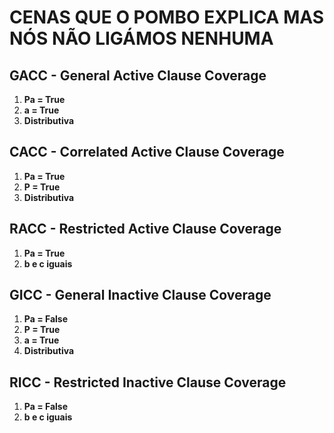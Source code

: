 # CENAS QUE O POMBO EXPLICA MAS NÓS NÃO LIGÁMOS NENHUMA

## **GACC** - General Active Clause Coverage

1. **Pa = True**
2. **a = True**
3. **Distributiva**

## **CACC** - Correlated Active Clause Coverage

1. **Pa = True**
2. **P = True**
3. **Distributiva**

## **RACC** - Restricted Active Clause Coverage

1. **Pa = True**
2. **b e c iguais**

## **GICC** -  General Inactive Clause Coverage

1. **Pa = False**
2. **P = True**
3. **a = True**
4. **Distributiva**

## **RICC** - Restricted Inactive Clause Coverage

1. **Pa = False**
2. **b e c iguais**